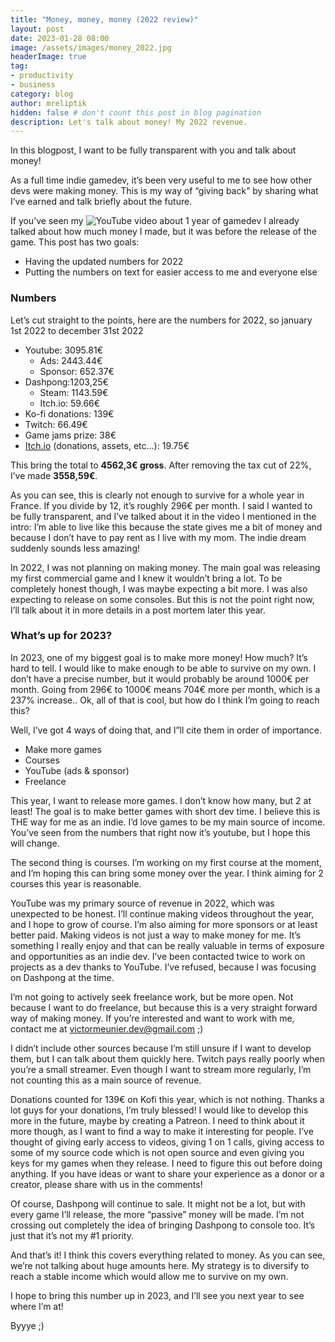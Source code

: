 ```yaml
---
title: "Money, money, money (2022 review)"
layout: post
date: 2023-01-28 08:00
image: /assets/images/money_2022.jpg
headerImage: true
tag:
- productivity
- business
category: blog
author: mreliptik
hidden: false # don't count this post in blog pagination
description: Let's talk about money! My 2022 revenue.
---
```


In this blogpost, I want to be fully transparent with you and talk about money!

As a full time indie gamedev, it’s been very useful to me to see how other devs were making money. This is my way of “giving back” by sharing what I’ve earned and talk briefly about the future.

If you’ve seen my ![YouTube video about 1 year of gamedev][yt_1_year_gamedev] I already talked about how much money I made, but it was before the release of the game. This post has two goals:

- Having the updated numbers for 2022
- Putting the numbers on text for easier access to me and everyone else

### Numbers

Let’s cut straight to the points, here are the numbers for 2022, so january 1st 2022 to december 31st 2022

- Youtube: 3095.81€
    - Ads: 2443.44€
    - Sponsor: 652.37€
- Dashpong:1203,25€
    - Steam: 1143.59€
    - Itch.io: 59.66€
- Ko-fi donations: 139€
- Twitch: 66.49€
- Game jams prize: 38€
- [Itch.io](http://Itch.io) (donations, assets, etc…): 19.75€

This bring the total to **4562,3€ gross**. After removing the tax cut of 22%, I’ve made **3558,59€**.

As you can see, this is clearly not enough to survive for a whole year in France. If you divide by 12, it’s roughly 296€ per month. I said I wanted to be fully transparent, and I’ve talked about it in the video I mentioned in the intro: I’m able to live like this because the state gives me a bit of money and because I don’t have to pay rent as I live with my mom. The indie dream suddenly sounds less amazing!

In 2022, I was not planning on making money. The main goal was releasing my first commercial game and I knew it wouldn’t bring a lot. To be completely honest though, I was maybe expecting a bit more. I was also expecting to release on some consoles. But this is not the point right now, I’ll talk about it in more details in a post mortem later this year.

### What’s up for 2023?

In 2023, one of my biggest goal is to make more money! How much? It’s hard to tell. I would like to make enough to be able to survive on my own. I don’t have a precise number, but it would probably be around 1000€ per month. Going from 296€ to 1000€ means 704€ more per month, which is a 237% increase.. Ok, all of that is cool, but how do I think I’m going to reach this?

Well, I’ve got 4 ways of doing that, and I”ll cite them in order of importance.

- Make more games
- Courses
- YouTube (ads & sponsor)
- Freelance

This year, I want to release more games. I don’t know how many, but 2 at least! The goal is to make better games with short dev time. I believe this is THE way for me as an indie. I’d love games to be my main source of income. You’ve seen from the numbers that right now it’s youtube, but I hope this will change.

The second thing is courses. I’m working on my first course at the moment, and I’m hoping this can bring some money over the year. I think aiming for 2 courses this year is reasonable.

YouTube was my primary source of revenue in 2022, which was unexpected to be honest. I’ll continue making videos throughout the year, and I hope to grow of course. I’m also aiming for more sponsors or at least better paid. Making videos is not just a way to make money for me. It’s something I really enjoy and that can be really valuable in terms of exposure and opportunities as an indie dev. I’ve been contacted twice to work on projects as a dev thanks to YouTube. I’ve refused,  because I was focusing on Dashpong at the time.

I’m not going to actively seek freelance work, but be more open. Not because I want to do freelance, but because this is a very straight forward way of making money. If you’re interested and want to work with me, contact me at victormeunier.dev@gmail.com ;)

I didn’t include other sources because I’m still unsure if I want to develop them, but I can talk about them quickly here. Twitch pays really poorly when you’re a small streamer. Even though I want to stream more regularly, I’m not counting this as a main source of revenue.

Donations counted for 139€ on Kofi this year, which is not nothing. Thanks a lot guys for your donations, I’m truly blessed! I would like to develop this more in the future, maybe by creating a Patreon. I need to think about it more though, as I want to find a way to make it interesting for people. I’ve thought of giving early access to videos, giving 1 on 1 calls, giving access to some of my source code which is not open source and even giving you keys for my games when they release. I need to figure this out before doing anything. If you have ideas or want to share your experience as a donor or a creator, please share with us in the comments!

Of course, Dashpong will continue to sale. It might not be a lot, but with every game I’ll release, the more “passive” money will be made. I’m not crossing out completely the idea of bringing Dashpong to console too. It’s just that it’s not my #1 priority.

And that’s it! I think this covers everything related to money. As you can see, we’re not talking about huge amounts here. My strategy is to diversify to reach a stable income which would allow me to survive on my own.

I hope to bring this number up in 2023, and I’ll see you next year to see where I’m at!

Byyye ;)

[yt_1_year_gamedev]: https://youtu.be/YL3EO-CeZmY